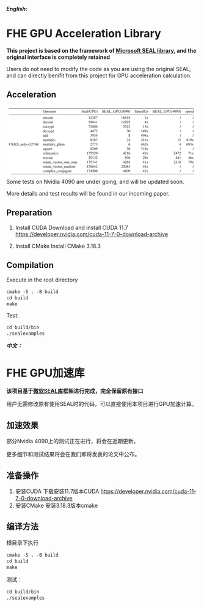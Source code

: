 ***English:***

# FHE GPU Acceleration Library
**This project is based on the framework of [Microsoft SEAL library](https://github.com/microsoft/SEAL), and the original interface is completely retained**

Users do not need to modify the code as you are using the original SEAL, and can directly benifit from this project for GPU acceleration calculation.

## Acceleration 
![Alt text](image.png)
Some tests on Nvidia 4090 are under going, and will be updated soon.

More details and test results will be found in our incoming paper.

## Preparation
1. Install CUDA
    Download and install CUDA 11.7
    https://developer.nvidia.com/cuda-11-7-0-download-archive

2. Install CMake
    Install CMake 3.18.3

## Compilation
Execute in the root directory
```
cmake -S . -B build
cd build
make 
```

Test:
```
cd build/bin
./sealexamples
```

***中文：***
# FHE GPU加速库
**该项目基于[微软SEAL库](https://github.com/microsoft/SEAL)框架进行完成，完全保留原有接口**

用户无需修改原有使用SEAL时的代码，可以直接使用本项目进行GPU加速计算。


## 加速效果
部分Nvidia 4090上的测试正在进行，将会在近期更新。

更多细节和测试结果将会在我们即将发表的论文中公布。

## 准备操作
1. 安装CUDA
    下载安装11.7版本CUDA 
    https://developer.nvidia.com/cuda-11-7-0-download-archive
2. 安装CMake
    安装3.18.3版本cmake


## 编译方法
根目录下执行
```
cmake -S . -B build
cd build
make 
```

测试：
```
cd build/bin
./sealexamples
```

